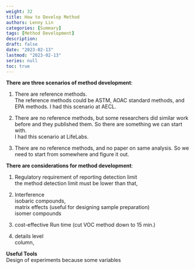 ```yaml
---
weight: 32
title: How to Develop Method
authors: Lenny Lin
categories: [Summary]
tags: [Method Development]
description: 
draft: false
date: "2023-02-13"
lastmod: "2023-02-13"
series: null
toc: true
---
```


<b><font class = "font_upper">There are three scenarios of method development</font></b>:

1) There are reference methods.  
The reference methods could  be ASTM, AOAC standard methods, and EPA methods.  I had this scenario at AECL.  

2) There are no reference methods, but some researchers did similar work before and they published them.  So there are something we can start with.  
I had this scenario at LifeLabs.

3) There are no reference methods, and no paper on same analysis.  So we need to start from somewhere and figure it out.


<b><font class = "font_upper">There are considerations for method development</font></b>:
1) Regulatory requirement of reporting detection limit  
the method detection limit must be lower than that,   

2) Interference  
isobaric compounds,   
matrix effects (useful for designing sample preparation)  
isomer compounds

3) cost-effective
Run time (cut VOC method down to 15 min.)  

4) details level  
column, 


<b><font class = "font_upper">Useful Tools</font></b>  
Design of experiments because some variables 